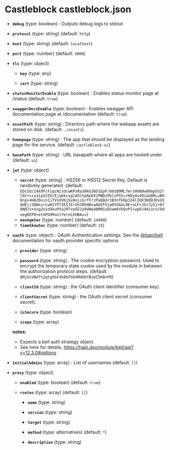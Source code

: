 # Castleblock castleblock.json

- **`debug`** (type: boolean) : Outputs debug logs to stdout

- **`protocol`** (type: string)
  (default: `http`)
- **`host`** (type: string)
  (default: `localhost`)
- **`port`** (type: number)
  (default: `3000`)
- **`tls`** (type: object)

  - **`key`** (type: any)

  - **`cert`** (type: string)

- **`statusMonitorEnable`** (type: boolean) : Enables status monitor page at /status
  (default: `true`)
- **`swaggerDocsEnable`** (type: boolean) : Enables swagger API documentation page at /documentation
  (default: `true`)
- **`assetPath`** (type: string) : Directory path where the webapp assets are stored on disk.
  (default: `./assets`)
- **`homepage`** (type: string) : The app that should be displayed as the landing page for the service.
  (default: `castleblock-ui`)
- **`basePath`** (type: string) : URL basepath where all apps are hosted under
  (default: `ui`)
- **`jwt`** (type: object)

  - **`secret`** (type: string) : HS256 or HS512 Secret Key. Default is randomly generated.
    (default: `EDcSU/IAX9FcFiqcNisUcwKPsRa3NkG36D1EpP/89zB9ML7mr1HhN9w08mph5Zrl8C+ccx3ipUIZUrEjqbkcxglA5CSpRpKXJPWDzPblvP5ScrHDy4s491aU8RLuB9Rnp+4HA2Dvin1iTVsUVKjUxHojcG/fVrzPa0QdrJB3nfkDp324lIQX3HOD3OsUXAHElj3bWssrcwH1YPY1KI3IrUh38VmBsaAkEFUjaOVU0aL0E+xLF+JGrJy5j+AfQN87v+UsgZn1dXkuPVa2RTxoEE2y9VWq4BM6Gs03am6YkQvPI+wp0J4dixcn/Odeeg0EPQ+etGPO4MunlfernLEHBA==`)
  - **`maxAgeSec`** (type: number)
    (default: `14400`)
  - **`timeSkewSec`** (type: number)
    (default: `15`)

- **`oauth`** (type: object) : OAuth Authentication settings. See the [@hapi/bell](https://hapi.dev/module/bell/api?v=12.3.0#options) documentation for oauth provider specific options

  - **`provider`** (type: string)

  - **`password`** (type: string) : The cookie encryption password. Used to encrypt the temporary state cookie used by the module in between the authorization protocol steps.
    (default: `QMj6sVNd7s2qtq9SF4h8bFbD4MdU6YBzmZ5K0nP8`)
  - **`clientId`** (type: string) : the OAuth client identifier (consumer key).

  - **`clientSecret`** (type: string) : the OAuth client secret (consumer secret).

  - **`isSecure`** (type: boolean)

  - **`scope`** (type: array)

  **notes:**

  - Expects a bell auth strategy object.
  - See here for details. https://hapi.dev/module/bell/api?v=12.3.0#options

- **`initialAdmins`** (type: array) : List of usernames
  (default: `[]`)

- **`proxy`** (type: object)

  - **`enabled`** (type: boolean)
    (default: `true`)
  - **`routes`** (type: array)
    (default: `[]`)

    - **`name`** (type: string)

    - **`version`** (type: string)

    - **`target`** (type: string)

    - **`method`** (type: alternatives)
      (default: `*`)
    - **`description`** (type: string)
